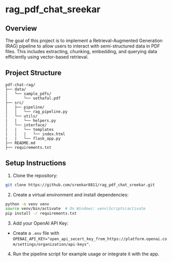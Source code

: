 # rag_pdf_chat_sreekar
## Overview
The goal of this project is to implement a Retrieval-Augmented Generation (RAG) pipeline to allow users to interact with semi-structured data in PDF files. This includes extracting, chunking, embedding, and querying data efficiently using vector-based retrieval.

## Project Structure
```
pdf-chat-rag/
├── data/
│   └── sample_pdfs/
│       └── sethafal.pdf
├── src/
│   ├── pipeline/
│   │   └── rag_pipeline.py
│   └── utils/
|   |   └── helpers.py
│   └── interface/
|   |   └── templates
|   |   |   └── index.html
|   |   └── flask_app.py
├── README.md
├── requirements.txt
```

## Setup Instructions
1. Clone the repository:
```bash
git clone https://github.com/sreekar8811/rag_pdf_chat_sreekar.git
```

2. Create a virtual environment and install dependencies:
```bash
python -m venv venv
source venv/bin/activate  # On Windows: venv\Scripts\activate
pip install -r requirements.txt
```

3. Add your OpenAI API Key:
- Create a `.env` file with `OPENAI_API_KEY="open_api_secert_key_from_https://platform.openai.com/settings/organization/api-keys"`.

4. Run the pipeline script for example usage or integrate it with the app.

